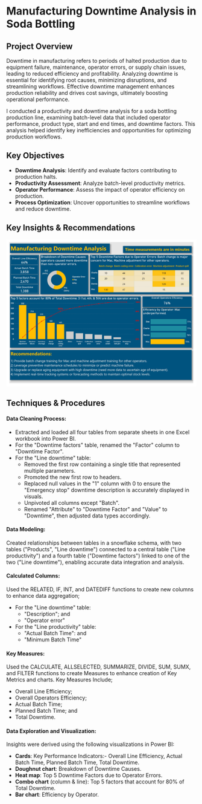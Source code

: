 # Manufacturing Downtime Analysis in Soda Bottling

## Project Overview
Downtime in manufacturing refers to periods of halted production due to equipment failure, maintenance, operator errors, or supply chain issues, leading to reduced efficiency and profitability. Analyzing downtime is essential for identifying root causes, minimizing disruptions, and streamlining workflows. Effective downtime management enhances production reliability and drives cost savings, ultimately boosting operational performance.

I conducted a productivity and downtime analysis for a soda bottling production line, examining batch-level data that included operator performance, product type, start and end times, and downtime factors. This analysis helped identify key inefficiencies and opportunities for optimizing production workflows.

## Key Objectives
- **Downtime Analysis**: Identify and evaluate factors contributing to production halts.
- **Productivity Assessment**: Analyze batch-level productivity metrics.
- **Operator Performance**: Assess the impact of operator efficiency on production.
- **Process Optimization**: Uncover opportunities to streamline workflows and reduce downtime.

## Key Insights & Recommendations

![manufacturing downtime report_2.jpg](https://github.com/jakejosh6751/Manufacturing-Downtime-Analysis-/blob/main/manufacturing%20downtime%20report_2.jpg)

## Techniques & Procedures

#### Data Cleaning Process:

* Extracted and loaded all four tables from separate sheets in one Excel workbook into Power BI.
* For the "Downtime factors" table, renamed the "Factor" column to "Downtime Factor".
* For the "Line downtime" table:
  - Removed the first row containing a single title that represented multiple parameters.
  - Promoted the new first row to headers.
  - Replaced null values in the "1" column with 0 to ensure the "Emergency stop" downtime description is accurately displayed in visuals.
  - Unpivoted all columns except "Batch".
  - Renamed "Attribute" to "Downtime Factor" and "Value" to "Downtime",  then adjusted data types accordingly.

#### Data Modeling:
Created relationships between tables in a snowflake schema, with two tables ("Products", "Line downtime") connected to a central table ("Line productivity") and a fourth table ("Downtime factors") linked to one of the two ("Line downtime"), enabling accurate data integration and analysis.

#### Calculated Columns:
Used the RELATED, IF, INT, and DATEDIFF functions to create new columns to enhance data aggregation;
* For the "Line downtime" table:
  - "Description"; and
  - "Operator error"
* For the "Line productivity" table:
  - "Actual Batch Time": and
  - "Minimum Batch Time"

#### Key Measures:
Used the CALCULATE, ALLSELECTED, SUMMARIZE, DIVIDE, SUM, SUMX, and FILTER functions to create Measures to enhance creation of Key Metrics and charts. Key Measures Include;
- Overall Line Efficiency;
- Overall Operators Efficiency;
- Actual Batch Time;
- Planned Batch Time; and
- Total Downtime.

#### Data Exploration and Visualization:
Insights were derived using the following visualizations in Power BI:

- **Cards**: Key Performance Indicators:- Overall Line Efficiency, Actual Batch Time, Planned Batch Time, Total Downtime.
- **Doughnut chart**: Breakdown of Downtime Causes.
- **Heat map**: Top 5 Downtime Factors due to Operator Errors.
- **Combo chart** (column & line): Top 5 factors that account for 80% of Total Downtime.
- **Bar chart**: Efficiency by Operator.
